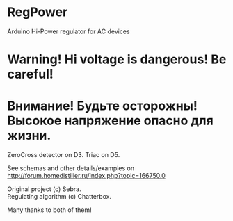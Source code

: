 # RegPower
Arduino Hi-Power regulator for AC devices

__Warning! Hi voltage is dangerous! Be careful!__
=================================================
__Внимание!   Будьте осторожны!
Высокое напряжение опасно для жизни.__
=================================================

ZeroCross detector on D3.
Triac on D5.

See schemas and other details/examples on http://forum.homedistiller.ru/index.php?topic=166750.0

Original project (c) Sebra.   
Regulating algorithm (c) Chatterbox.   

Many thanks to both of them!
